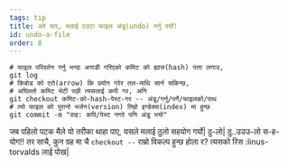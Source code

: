 ```yaml
---
tags: tip
title: अरे यार्, मलाई एउटा फाइल अंडू(undo) गर्नु पर्यो!
id: undo-a-file
order: 8
---
```


```git
# फाइल परिवर्तन गर्नु भन्दा अगाडी गरिएको कमिट को ह्यास(hash) पत्ता लगाउ,
git log
# किबोड को एरो(arrow) कि प्रयोग गरेर तल-माथि सार्न सकिन्छ,
# अघिल्लो कमिट भेटी पछी त्यसलाई कपी गर, अनि
git checkout कमिट-को-hash-पेस्ट-गर -- अंडू/गर्नु/पर्ने/फाइलको/पाथ
# त्यो फाइल को पुरानो भर्जन(version) तिम्रो इन्डेक्स(index) मा हुन्छ
git commit -m "वाह: कपि/पेस्ट नगरे पनि अंडू भयो"
```

जब पहिलो पटक मैले यो तरीका थाहा पाए, यसले मलाई ठुलो सहयोग गर्यो| ठु-लो| ठु..उउउ-लो स-ह-योग!! तर साचै, कुन ग्रह मा चै `checkout --` राम्रो विकल्प हुन्छ होला र? त्यसको रिस :linus-torvalds लाई पोख|
